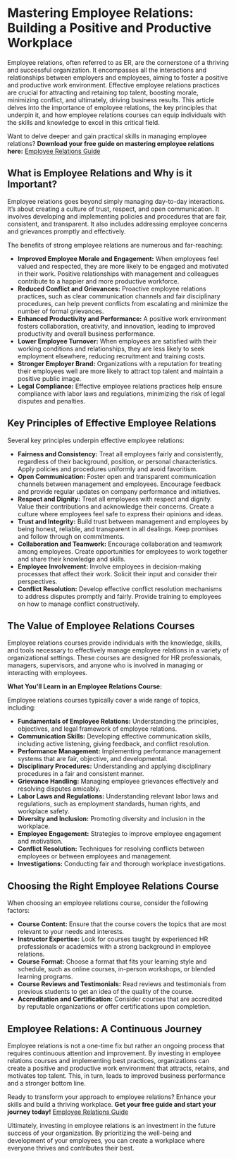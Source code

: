 # Mastering Employee Relations: Building a Positive and Productive Workplace

Employee relations, often referred to as ER, are the cornerstone of a thriving and successful organization. It encompasses all the interactions and relationships between employers and employees, aiming to foster a positive and productive work environment. Effective employee relations practices are crucial for attracting and retaining top talent, boosting morale, minimizing conflict, and ultimately, driving business results. This article delves into the importance of employee relations, the key principles that underpin it, and how employee relations courses can equip individuals with the skills and knowledge to excel in this critical field.

Want to delve deeper and gain practical skills in managing employee relations? **Download your free guide on mastering employee relations here:** [Employee Relations Guide](https://udemywork.com/employee-relations)

## What is Employee Relations and Why is it Important?

Employee relations goes beyond simply managing day-to-day interactions. It’s about creating a culture of trust, respect, and open communication. It involves developing and implementing policies and procedures that are fair, consistent, and transparent. It also includes addressing employee concerns and grievances promptly and effectively.

The benefits of strong employee relations are numerous and far-reaching:

*   **Improved Employee Morale and Engagement:** When employees feel valued and respected, they are more likely to be engaged and motivated in their work. Positive relationships with management and colleagues contribute to a happier and more productive workforce.
*   **Reduced Conflict and Grievances:** Proactive employee relations practices, such as clear communication channels and fair disciplinary procedures, can help prevent conflicts from escalating and minimize the number of formal grievances.
*   **Enhanced Productivity and Performance:** A positive work environment fosters collaboration, creativity, and innovation, leading to improved productivity and overall business performance.
*   **Lower Employee Turnover:** When employees are satisfied with their working conditions and relationships, they are less likely to seek employment elsewhere, reducing recruitment and training costs.
*   **Stronger Employer Brand:** Organizations with a reputation for treating their employees well are more likely to attract top talent and maintain a positive public image.
*   **Legal Compliance:** Effective employee relations practices help ensure compliance with labor laws and regulations, minimizing the risk of legal disputes and penalties.

## Key Principles of Effective Employee Relations

Several key principles underpin effective employee relations:

*   **Fairness and Consistency:** Treat all employees fairly and consistently, regardless of their background, position, or personal characteristics. Apply policies and procedures uniformly and avoid favoritism.
*   **Open Communication:** Foster open and transparent communication channels between management and employees. Encourage feedback and provide regular updates on company performance and initiatives.
*   **Respect and Dignity:** Treat all employees with respect and dignity. Value their contributions and acknowledge their concerns. Create a culture where employees feel safe to express their opinions and ideas.
*   **Trust and Integrity:** Build trust between management and employees by being honest, reliable, and transparent in all dealings. Keep promises and follow through on commitments.
*   **Collaboration and Teamwork:** Encourage collaboration and teamwork among employees. Create opportunities for employees to work together and share their knowledge and skills.
*   **Employee Involvement:** Involve employees in decision-making processes that affect their work. Solicit their input and consider their perspectives.
*   **Conflict Resolution:** Develop effective conflict resolution mechanisms to address disputes promptly and fairly. Provide training to employees on how to manage conflict constructively.

## The Value of Employee Relations Courses

Employee relations courses provide individuals with the knowledge, skills, and tools necessary to effectively manage employee relations in a variety of organizational settings. These courses are designed for HR professionals, managers, supervisors, and anyone who is involved in managing or interacting with employees.

**What You'll Learn in an Employee Relations Course:**

Employee relations courses typically cover a wide range of topics, including:

*   **Fundamentals of Employee Relations:** Understanding the principles, objectives, and legal framework of employee relations.
*   **Communication Skills:** Developing effective communication skills, including active listening, giving feedback, and conflict resolution.
*   **Performance Management:** Implementing performance management systems that are fair, objective, and developmental.
*   **Disciplinary Procedures:** Understanding and applying disciplinary procedures in a fair and consistent manner.
*   **Grievance Handling:** Managing employee grievances effectively and resolving disputes amicably.
*   **Labor Laws and Regulations:** Understanding relevant labor laws and regulations, such as employment standards, human rights, and workplace safety.
*   **Diversity and Inclusion:** Promoting diversity and inclusion in the workplace.
*   **Employee Engagement:** Strategies to improve employee engagement and motivation.
*   **Conflict Resolution:** Techniques for resolving conflicts between employees or between employees and management.
*   **Investigations:** Conducting fair and thorough workplace investigations.

## Choosing the Right Employee Relations Course

When choosing an employee relations course, consider the following factors:

*   **Course Content:** Ensure that the course covers the topics that are most relevant to your needs and interests.
*   **Instructor Expertise:** Look for courses taught by experienced HR professionals or academics with a strong background in employee relations.
*   **Course Format:** Choose a format that fits your learning style and schedule, such as online courses, in-person workshops, or blended learning programs.
*   **Course Reviews and Testimonials:** Read reviews and testimonials from previous students to get an idea of the quality of the course.
*   **Accreditation and Certification:** Consider courses that are accredited by reputable organizations or offer certifications upon completion.

## Employee Relations: A Continuous Journey

Employee relations is not a one-time fix but rather an ongoing process that requires continuous attention and improvement. By investing in employee relations courses and implementing best practices, organizations can create a positive and productive work environment that attracts, retains, and motivates top talent. This, in turn, leads to improved business performance and a stronger bottom line.

Ready to transform your approach to employee relations? Enhance your skills and build a thriving workplace. **Get your free guide and start your journey today!** [Employee Relations Guide](https://udemywork.com/employee-relations)

Ultimately, investing in employee relations is an investment in the future success of your organization. By prioritizing the well-being and development of your employees, you can create a workplace where everyone thrives and contributes their best.
